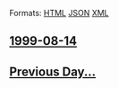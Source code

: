 
Formats: [HTML](1999/08/14/index.html)  [JSON](1999/08/14/index.json)  [XML](1999/08/14/index.xml)  

## [1999-08-14](/news/1999/08/14/index.md)

## [Previous Day...](/news/1999/08/13/index.md)

